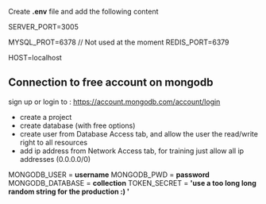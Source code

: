 Create **.env** file and add the following content

SERVER_PORT=3005

MYSQL_PROT=6378 // Not used at the moment
REDIS_PORT=6379

HOST=localhost

## Connection to free account on mongodb
sign up or login to : https://account.mongodb.com/account/login
- create a project
- create database (with free options)
- create user from Database Access tab, and allow the user the read/write right to all resources
- add ip address from Network Access tab, for training just allow all ip addresses (0.0.0.0/0)


MONGODB_USER = **username**
MONGODB_PWD = **password**
MONGODB_DATABASE = **collection**
TOKEN_SECRET = **'use a too long long random string for the production :) '**